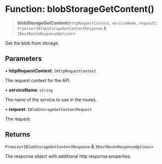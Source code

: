 # Function: blobStorageGetContent()

> **blobStorageGetContent**(`httpRequestContext`, `serviceName`, `request`): `Promise`\<`IBlobStorageGetContentResponse` & `IRestRouteResponseOptions`\>

Get the blob from storage.

## Parameters

• **httpRequestContext**: `IHttpRequestContext`

The request context for the API.

• **serviceName**: `string`

The name of the service to use in the routes.

• **request**: `IBlobStorageGetContentRequest`

The request.

## Returns

`Promise`\<`IBlobStorageGetContentResponse` & `IRestRouteResponseOptions`\>

The response object with additional http response properties.
